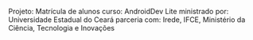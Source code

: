 Projeto: Matrícula de alunos
curso: AndroidDev Lite
ministrado por: Universidade Estadual do Ceará
parceria com: Irede, IFCE, Ministério da Ciência, Tecnologia e Inovações 
